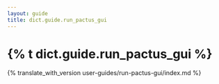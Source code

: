 ```yaml
---
layout: guide
title: dict.guide.run_pactus_gui
---
```


# {% t dict.guide.run_pactus_gui %}

{% translate_with_version user-guides/run-pactus-gui/index.md %}

